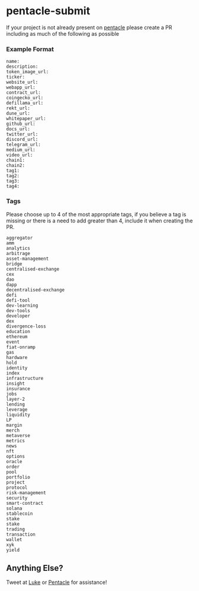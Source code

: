 # pentacle-submit

If your project is not already present on [pentacle](https://pentacle.xyz) please create a PR including as much of the following as possible

### Example Format

```
name: 
description:
token_image_url:
ticker:
website_url:
webapp_url:
contract_url:
coingecko_url:
defillama_url:
rekt_url:
dune_url:
whitepaper_url:
github_url:
docs_url:
twitter_url:
discord_url:
telegram_url:
medium_url:
video_url:
chain1:
chain2:
tag1:
tag2:
tag3:
tag4:
```

### Tags

Please choose up to 4 of the most appropriate tags, if you believe a tag is missing or there is a need to add greater than 4, include it when creating the PR.

```
aggregator
amm
analytics
arbitrage
asset-management
bridge
centralised-exchange
cex
dao
dapp
decentralised-exchange
defi
defi-tool
dev-learning
dev-tools
developer
dex
divergence-loss
education
ethereum
event
fiat-onramp
gas
hardware
hold
identity
index
infrastructure
insight
insurance
jobs
layer-2
lending
leverage
liquidity
LP
margin
merch
metaverse
metrics
news
nft
options
oracle
order
pool
portfolio
project
protocol 
risk-management
security
smart-contract
solana
stablecoin
stake
stake
trading
transaction
wallet
xyk
yield
```


## Anything Else?

Tweet at [Luke](https://twitter.com/0x4C756B65) or [Pentacle](https://twitter.com/pentaclexyz) for assistance!
